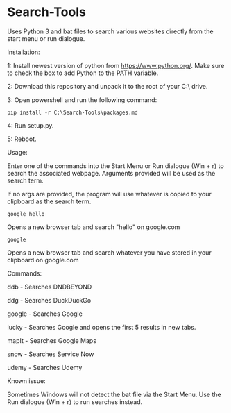 # Search-Tools

Uses Python 3 and bat files to search various websites directly from the start menu or run dialogue. 

Installation:

1: Install newest version of python from https://www.python.org/. Make sure to check the box to add Python to the PATH variable.

2: Download this repository and unpack it to the root of your C:\ drive.

3: Open powershell and run the following command:

    pip install -r C:\Search-Tools\packages.md

4: Run setup.py.

5: Reboot.

Usage:

Enter one of the commands into the Start Menu or Run dialogue (Win + r) to search the associated webpage. Arguments provided will be used as the search term. 

If no args are provided, the program will use whatever is copied to your clipboard as the search term.

    google hello

Opens a new browser tab and search "hello" on google.com

    google
    
Opens a new browser tab and search whatever you have stored in your clipboard on google.com

Commands:

ddb - Searches DNDBEYOND

ddg - Searches DuckDuckGo

google - Searches Google

lucky - Searches Google and opens the first 5 results in new tabs.

mapIt - Searches Google Maps

snow - Searches Service Now

udemy - Searches Udemy

Known issue:

Sometimes Windows will not detect the bat file via the Start Menu. Use the Run dialogue (Win + r) to run searches instead.

